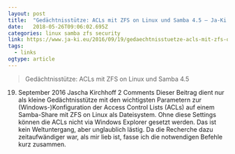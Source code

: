 ```yaml
---
layout: post 
title:  "Gedächtnisstütze: ACLs mit ZFS on Linux und Samba 4.5 – Ja-Ki.eu" 
date:   2018-05-26T09:06:02.695Z 
categories: linux samba zfs security
link: https://www.ja-ki.eu/2016/09/19/gedaechtnisstuetze-acls-mit-zfs-on-linux-und-samba-4-5/ 
tags:
  - links
ogtype: article 
---
```


> Gedächtnisstütze: ACLs mit ZFS on Linux und Samba 4.5
19. September 2016 Jascha Kirchhoff  2 Comments
Dieser Beitrag dient nur als kleine Gedächtnisstütze mit den wichtigsten Parametern zur (Windows-)Konfiguration der Access Control Lists (ACLs) auf einem Samba-Share mit ZFS on Linux als Dateisystem. Ohne diese Settings können die ACLs nicht via Windows Explorer gesetzt werden. Das ist kein Weltuntergang, aber unglaublich lästig. Da die Recherche dazu zeitaufwändiger war, als mir lieb ist, fasse ich die notwendigen Befehle kurz zusammen.